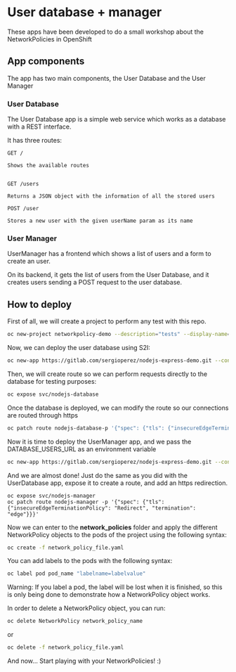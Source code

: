# User database + manager

These apps have been developed to do a small workshop about the NetworkPolicies in OpenShift

## App components

The app has two main components, the User Database and the User Manager

### User Database

The User Database app is a simple web service which works as a database with a REST interface.

It has three routes:

```
GET /

Shows the available routes


GET /users

Returns a JSON object with the information of all the stored users

POST /user

Stores a new user with the given userName param as its name

```

### User Manager

UserManager has a frontend which shows a list of users and a form to create an user.

On its backend, it gets the list of users from the User Database, and it creates users sending a POST request to the user database.


## How to deploy

First of all, we will create a project to perform any test with this repo.

```bash
oc new-project networkpolicy-demo --description="tests" --display-name="networkpolicy-demo"
```

Now, we can deploy the user database using S2I:

```bash
oc new-app https://gitlab.com/sergioperez/nodejs-express-demo.git --context-dir=user_database --name="nodejs-database"
```

Then, we will create route so we can perform requests directly to the database for testing purposes:

```bash
oc expose svc/nodejs-database
```

Once the database is deployed, we can modify the route so our connections are routed through https

```bash
oc patch route nodejs-database-p '{"spec": {"tls": {"insecureEdgeTerminationPolicy": "Redirect", "termination": "edge"}}}'
```

Now it is time to deploy the UserManager app, and we pass the DATABASE_USERS_URL as an environment variable
```bash
oc new-app https://gitlab.com/sergioperez/nodejs-express-demo.git --context-dir=user_manager --name="nodejs-manager" --env DATABASE_USERS_URL=http://nodejs-database.networkpolicy-demo.svc.cluster.local:8080
```

And we are almost done! Just do the same as you did with the UserDatabase app, expose it to create a route, and add an https redirection.

```
oc expose svc/nodejs-manager
oc patch route nodejs-manager -p '{"spec": {"tls": {"insecureEdgeTerminationPolicy": "Redirect", "termination": "edge"}}}'
```

Now we can enter to the **network_policies** folder and apply the different NetworkPolicy objects to the pods of the project using the following syntax:

```bash
oc create -f network_policy_file.yaml
``` 

You can add labels to the pods with the following syntax:

```bash
oc label pod pod_name "labelname=labelvalue"
```

Warning: If you label a pod, the label will be lost when it is finished, so this is only being done to demonstrate how a NetworkPolicy object works.

In order to delete a NetworkPolicy object, you can run:

```bash
oc delete NetworkPolicy network_policy_name
```

or

```bash
oc delete -f network_policy_file.yaml
```

And now... Start playing with your NetworkPolicies! :)
